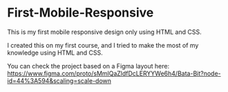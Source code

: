 # First-Mobile-Responsive

This is my first mobile responsive design only using HTML and CSS. 

I created this on my first course, and I tried to make the most of my knowledge using HTML and CSS.

You can check the project based on a Figma layout here: https://www.figma.com/proto/sMmlQaZldfDcLERYYWe6h4/Bata-Bit?node-id=44%3A594&scaling=scale-down

